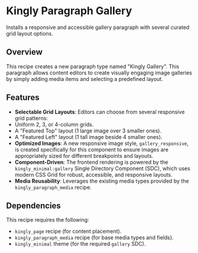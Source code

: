 # Kingly Paragraph Gallery

Installs a responsive and accessible gallery paragraph with several curated grid
layout options.

## Overview

This recipe creates a new paragraph type named "Kingly Gallery". This paragraph
allows content editors to create visually engaging image galleries by simply
adding media items and selecting a predefined layout.

## Features

* **Selectable Grid Layouts**: Editors can choose from several responsive grid
  patterns:
* Uniform 2, 3, or 4-column grids.
* A "Featured Top" layout (1 large image over 3 smaller ones).
* A "Featured Left" layout (1 tall image beside 4 smaller ones).
* **Optimized Images**: A new responsive image style, `gallery_responsive`, is
  created specifically for this component to ensure images are appropriately
  sized for different breakpoints and layouts.
* **Component-Driven**: The frontend rendering is powered by
  the `kingly_minimal:gallery` Single Directory Component (SDC), which uses
  modern CSS Grid for robust, accessible, and responsive layouts.
* **Media Reusability**: Leverages the existing media types provided by
  the `kingly_paragraph_media` recipe.

## Dependencies

This recipe requires the following:

* `kingly_page` recipe (for content placement).
* `kingly_paragraph_media` recipe (for base media types and fields).
* `kingly_minimal` theme (for the required `gallery` SDC).
